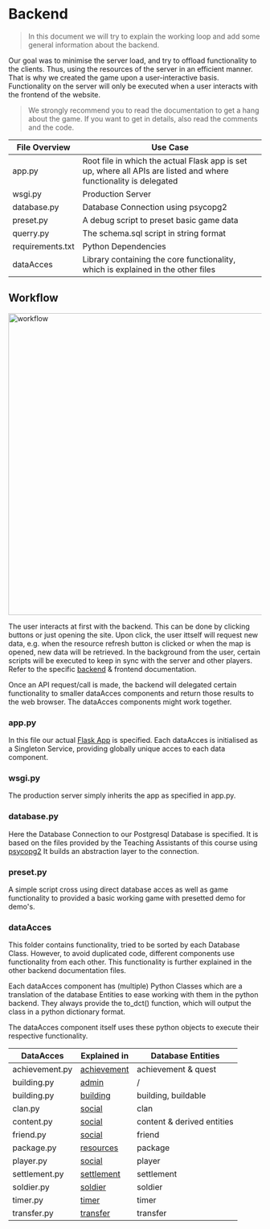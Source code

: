 ﻿# Backend
> In this document we will try to explain the working loop and add some general information about the backend.

Our goal was to minimise the server load, and try to offload functionality to the clients. Thus, using the resources of the server in an efficient manner.  
That is why we created the game upon a user-interactive basis. Functionality on the server will only be executed when a user interacts with the frontend of the website.

> We strongly recommend you to read the documentation to get a hang about the game. If you want to get in details, also read the comments and the code.

| File Overview    | Use Case                                                                                                          |
|------------------|-------------------------------------------------------------------------------------------------------------------|
| app.py           | Root file in which the actual Flask app is set up, where all APIs are listed and where functionality is delegated |
| wsgi.py          | Production Server                                                                                                 |
 | database.py      | Database Connection using psycopg2                                                                                |
| preset.py        | A debug script to preset basic game data                                                                          |
| querry.py        | The schema.sql script in string format                                                                            |
| requirements.txt | Python Dependencies                                                                                               |
| dataAcces        | Library containing the core functionality, which is explained in the other files                                  |

## Workflow

<img src="../#include/workflow.png" alt="workflow" width="600"/>

The user interacts at first with the backend. This can be done by clicking buttons or just opening the site. Upon click, the user ittself will request new data, e.g. when the resource refresh button is clicked or when the map is opened, new data will be retrieved. 
In the background from the user, certain scripts will be executed to keep in sync with the server and other players. Refer to the specific [backend](timer.md) & frontend documentation.

Once an API request/call is made, the backend will delegated certain functionality to smaller dataAcces components and return those results to the web browser. The dataAcces components might work together. 

### app.py

In this file our actual [Flask App](https://flask.palletsprojects.com/en/3.0.x/) is specified. Each dataAcces is initialised as a Singleton Service, providing globally unique acces to each data component.

### wsgi.py

The production server simply inherits the app as specified in app.py. 

### database.py

Here the Database Connection to our Postgresql Database is specified. It is based on the files provided by the Teaching Assistants of this course using [psycopg2](https://pypi.org/project/psycopg2/)
It builds an abstraction layer to the connection. 

### preset.py

A simple script cross using direct database acces as well as game functionality to provided a basic working game with presetted demo for demo's.

### dataAcces

This folder contains functionality, tried to be sorted by each Database Class. However, to avoid duplicated code, different components use functionality from each other. 
This functionality is further explained in the other backend documentation files.

Each dataAcces component has (multiple) Python Classes which are a translation of the database Entities to ease working with them in the python backend.
They always provide the to_dct() function, which will output the class in a python dictionary format.

The dataAcces component itself uses these python objects to execute their respective functionality.

| DataAcces      | Explained in                 | Database Entities          |
|----------------|------------------------------|----------------------------|
| achievement.py | [achievement](achievement.md) | achievement & quest        |
| building.py    | [admin](admin.md)            | /                          | 
| building.py    | [building](building.md)      | building, buildable        |
| clan.py        | [social](social.md)          | clan                       | 
| content.py     | [social](social.md)          | content & derived entities |
| friend.py      | [social](social.md)          | friend                     |
| package.py     | [resources](resources.md)    | package                    |
| player.py      | [social](social.md)          | player                     | 
 | settlement.py  | [settlement](settlement.md)  | settlement                 |
 | soldier.py     | [soldier](soldier.md)        | soldier                    | 
| timer.py       | [timer](timer.md)            | timer                      |
| transfer.py    | [transfer](transfer.md)      | transfer                   |
